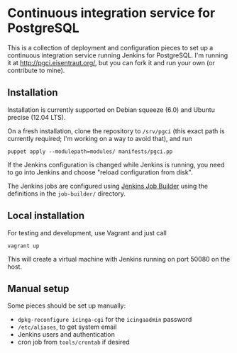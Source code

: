 # Continuous integration service for PostgreSQL

This is a collection of deployment and configuration pieces to set up
a continuous integration service running Jenkins for PostgreSQL.  I'm
running it at <http://pgci.eisentraut.org/>, but you can fork it and
run your own (or contribute to mine).

## Installation

Installation is currently supported on Debian squeeze (6.0) and Ubuntu precise (12.04 LTS).

On a fresh installation, clone the repository to `/srv/pgci`
(this exact path is currently required; I'm working on a way to avoid
that), and run

    puppet apply --modulepath=modules/ manifests/pgci.pp

If the Jenkins configuration is changed while Jenkins is running, you
need to go into Jenkins and choose "reload configuration from disk".

The Jenkins jobs are configured using
[Jenkins Job Builder](http://docs.openstack.org/infra/jenkins-job-builder/index.html)
using the definitions in the `job-builder/` directory.

## Local installation

For testing and development, use Vagrant and just call

    vagrant up

This will create a virtual machine with Jenkins running on port 50080
on the host.

## Manual setup

Some pieces should be set up manually:

- `dpkg-reconfigure icinga-cgi` for the `icingaadmin` password
- `/etc/aliases`, to get system email
- Jenkins users and authentication
- cron job from `tools/crontab` if desired
